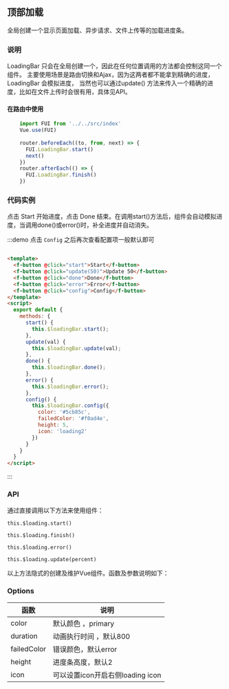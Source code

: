 ## 顶部加载

<template>
    <div class="global-anchor">
      <f-anchor :scroll-offset="100">
        <f-anchor-link href="#shuo-ming" title="说明"></f-anchor-link>
        <f-anchor-link href="#dai-ma-shi-li" title="代码实例"></f-anchor-link>
        <f-anchor-link href="#api" title="API"></f-anchor-link>
        <f-anchor-link href="#attributes" title="Attributes"></f-anchor-link>
      </f-anchor>
    </div>
</template>

全局创建一个显示页面加载、异步请求、文件上传等的加载进度条。

### 说明

LoadingBar 只会在全局创建一个，因此在任何位置调用的方法都会控制这同一个组件。 主要使用场景是路由切换和Ajax，因为这两者都不能拿到精确的进度，LoadingBar 会模拟进度， 当然也可以通过update()
方法来传入一个精确的进度，比如在文件上传时会很有用，具体见API。

#### 在路由中使用

```javascript        
    import FUI from '../../src/index'
    Vue.use(FUI)
    
    router.beforeEach((to, from, next) => {
      FUI.LoadingBar.start()
      next()
    })
    router.afterEach(() => {
      FUI.LoadingBar.finish()
    })
```

### 代码实例

点击 Start 开始进度，点击 Done 结束。在调用start()方法后，组件会自动模拟进度，当调用done()或error()时，补全进度并自动消失。

:::demo 点击 `Config` 之后再次查看配置项一般默认即可

```html

<template>
  <f-button @click="start">Start</f-button>
  <f-button @click="update(50)">Update 50</f-button>
  <f-button @click="done">Done</f-button>
  <f-button @click="error">Error</f-button>
  <f-button @click="config">Config</f-button>
</template>
<script>
  export default {
    methods: {
      start() {
        this.$loadingBar.start();
      },
      update(val) {
        this.$loadingBar.update(val);
      },
      done() {
        this.$loadingBar.done();
      },
      error() {
        this.$loadingBar.error();
      },
      config() {
        this.$loadingBar.config({
          color: '#5cb85c',
          failedColor: '#f0ad4e',
          height: 5,
          icon: 'loading2'
        })
      }
    }
  }
</script>
```

:::

### API

通过直接调用以下方法来使用组件：

    this.$loading.start()
    
    this.$loading.finish()
    
    this.$loading.error()
    
    this.$loading.update(percent)

以上方法隐式的创建及维护Vue组件。函数及参数说明如下：

### Options

| 函数      | 说明    | 
|---------- |-------- |
| color     |  默认颜色 ，primary  |
| duration  |  动画执行时间 ，默认800 |
| failedColor  | 错误颜色，默认error |
| height  | 进度条高度，默认2 |
| icon  | 可以设置icon开启右侧loading icon|
